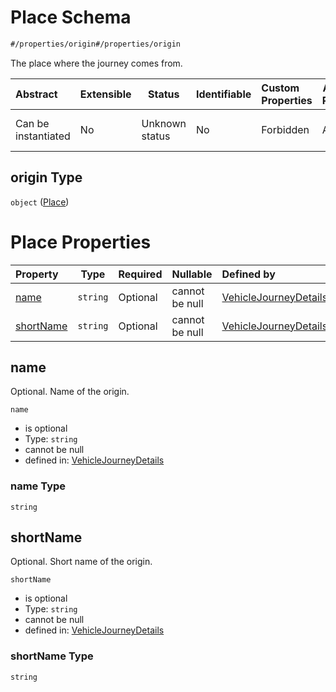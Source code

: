 # Place Schema

```txt
#/properties/origin#/properties/origin
```

The place where the journey comes from.


| Abstract            | Extensible | Status         | Identifiable | Custom Properties | Additional Properties | Access Restrictions | Defined In                                                                                                                 |
| :------------------ | ---------- | -------------- | ------------ | :---------------- | --------------------- | ------------------- | -------------------------------------------------------------------------------------------------------------------------- |
| Can be instantiated | No         | Unknown status | No           | Forbidden         | Allowed               | none                | [vehicle-journey-details.json\*](../../schema/operational-information/vehicle-journey-details.json "open original schema") |

## origin Type

`object` ([Place](vehicle-journey-details-properties-place.md))

# Place Properties

| Property                | Type     | Required | Nullable       | Defined by                                                                                                                                                                                                                               |
| :---------------------- | -------- | -------- | -------------- | :--------------------------------------------------------------------------------------------------------------------------------------------------------------------------------------------------------------------------------------- |
| [name](#name)           | `string` | Optional | cannot be null | [VehicleJourneyDetails](vehicle-journey-details-definitions-place-properties-name.md "https&#x3A;//schemas.ruter.no/adt/ota/api/v2.1/operational-information/vehicle-journey-details.json#/definitions/place/properties/name")           |
| [shortName](#shortname) | `string` | Optional | cannot be null | [VehicleJourneyDetails](vehicle-journey-details-definitions-place-properties-shortname.md "https&#x3A;//schemas.ruter.no/adt/ota/api/v2.1/operational-information/vehicle-journey-details.json#/definitions/place/properties/shortName") |

## name

Optional. Name of the origin.


`name`

-   is optional
-   Type: `string`
-   cannot be null
-   defined in: [VehicleJourneyDetails](vehicle-journey-details-definitions-place-properties-name.md "https&#x3A;//schemas.ruter.no/adt/ota/api/v2.1/operational-information/vehicle-journey-details.json#/definitions/place/properties/name")

### name Type

`string`

## shortName

Optional. Short name of the origin.


`shortName`

-   is optional
-   Type: `string`
-   cannot be null
-   defined in: [VehicleJourneyDetails](vehicle-journey-details-definitions-place-properties-shortname.md "https&#x3A;//schemas.ruter.no/adt/ota/api/v2.1/operational-information/vehicle-journey-details.json#/definitions/place/properties/shortName")

### shortName Type

`string`
